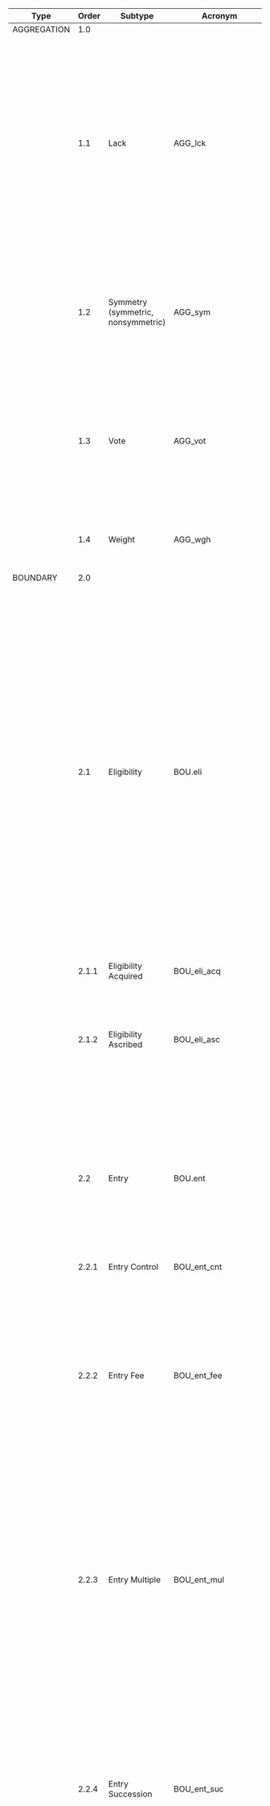 | Type        | Order   | Subtype     | Acronym | Definition                                                                 |
|-------------|------|-------------|---------|-----------------------------------------------------------------------------|
| AGGREGATION |  1.0 |     |      |   |
|  |  1.1|   Lack        | AGG_lck     | It states what will happen if a certain proportion of the participants does not agree to a proposed action. Specify what decision will happen if no agreement isreached. Whenever a decision depends on the approval of more than one participant, the possibility of no agreement is always present.  |
|  | 1.2 |  Symmetry (symmetric, nonsymmetric)   | AGG_sym     | Specify how participants in a situation are treated differently or alike in regard to some decision to be made at some point in a decision process. |
|  | 1.3 |   Vote  |  AGG_vot    |  Specify what proportion of the total must be in agreement before an authoritative decision can be made and what happens if the niminal agreement is not reached. |
|  | 1.4 |   Weight | AGG_wgh     | Specify the weights given to players in nonsymmetric aggregation rules.  |
| BOUNDARY    | 2.0 |        |      |        |
|     | 2.1 |  Eligibility       | BOU.eli     |  Define the eligibility of individuals to hold the position of member. Define who is eligible to enter a position. Specify the criteria to be used (e.g., ascribed and acquired attributes) to determine whether an actor is eligible to fill a particular position. These rules include a set of transformations that partition a defined set of individuals, usually bounded in space and time, into subsets of individuals who are eligible and ineligible to hold the position of member.      |
|     | 2.1.1 |     Eligibility Acquired |  BOU_eli_acq    |        |
|     | 2.1.2 |     Eligibility Ascribed   | BOU_eli_asc     | Ascribed refers to characteristics of an individual attained at birth, by inheritance, or through the aging process. E.g., race, age, gender       |
|     | 2.2 |    Entry    |   BOU.ent   |   Define the process that determinew which eligible participants may enter (or must enter) positions. Define how the set of eligibles are further partitioned into subsets of position-holders and nonholders     |
|     | 2.2.1 |    Entry Control    |   BOU_ent_cnt   |        |
|     | 2.2.2 |     Entry Fee   |   BOU_ent_fee   |     Entry rules that are open, invitational, or competitive may assign a fee or unducement to any eligible individual who wishes to enter a position. The level or strictness of entry and exit costs is relative to the availability of an attribute or a resource in a community.   |
|     | 2.2.3 |    Entry Multiple     |   BOU_ent_mul   |  Rules related to multiple positions. For example, members hold one, and only one, position. Another option is when members may hold several differetn positions simultaneously. This type of rule set covers, but does not partition, the set of participants.     |
|     | 2.2.4 |    Entry Succession   |   BOU_ent_suc   |   Boundary rules may also define eligibility for entry to positions in terms of rules that define who is eligible to move from one position to another and what criteria must be met, often called succession rules. E.g., move into higher-level positions when vacancies occur.     |
|     | 2.3 |     Exit    |   BOU.exi   |     Define how an individual may leave (or must leave) a position. Define the conditions under which a participant must, must not, or may leave a position. The capability of a participant to leave a position is a fundamental limit on the power that other participants can exert over a participant.   |
|     | 2.3.1 |    Exit Appeal     |   BOU_exit_app   |    Provide a forum and procedure for a participant who wishes to appeal an involuntary termination    |
|     | 2.3.2 |   Exit Elapse      |  BOU_exi_ela    |    Particular rules may set a limit on the amount of time that must elapse from announcing a decision to leave and actually leaving    |
|     | 2.3.3 |    Exit Fee     |   BOU_exi_fee   |  Particular rules may set a charge associated with leaving a position prior to fulfilling some aspects of a contract (e.g., pay court charges)      |
|     | 2.3.4 |   Exit Must      |   BOU_exi_mst   |    While the holder of a position in most situations may be able to exit voluntarily, others may also have greater or lesser control over whether the person continues in or leaves the position. One particular rule is the socalled seniority rules: e.g., contracts often specify rights to positions according to seniority, which limits the power of a boss to select which employees will be terminated during times of financial restrictions. Under seniority rules, the last person hired into a position is the first to be laid off, regardless of work performance.    |
|     | 2.3.5 |    Exit Past     |   BOU_exi_pas   |   Rules sometimes set fixed terms of office with stringent rules concerning the eligibility of a past position holder to be eligible to hold the same position again. Under such circumstancers, the person in the position has no control over retaining the position after the fixed term has expired     |
| CHOICE      | 3.0 |     |      | |
|       | 3.1 |   Agenda   |  CHO_agn    | Choice rules affect the total power created  in action situations and the distributio of this power. One particular type of choice rules are agenda conrol rules. Agenda rules limit or expand the authority of participants in particular positions to propose particular actions.|
|       | 3.1.1 |  Agenda Close  |    CHO_agn_cls  |A closed agenda control rule limits the number of alternative actions that can be decided uppon. |
|       | 3.1.2 |  Agenda German   |  CHO_agn_ger    |A "germaneness rule" restricts alternatives to those that affect the same set of state variables |
|       | 3.1.3 |  Agenda Open   |  CHO_agn_opn    |An open agenda control rule allows any feasibile action to be considered. |
| INFORMATION | 4.0|         |   	   |        |
|  | 4.1|   	Accuracy      |   INF_acc	   |  Regulate the accuracy of information. The accuracy rules affect what type of indicators may or must be used as evidence about the state of the world. Rules establishing audit procedures are intended to enforce the accuracy of financial information available to top management and shareholders of a firm.      |
|  | 4.2 |   	Channel      |    INF_cha  |     Specify the set of channels of communication that may or may not exist between postions in a situation. The set of all possible channels connecting all participants in a situation. The connections can be represented a a perfectly connected polygon of whatever dimension equals the number of participans. It there are five participants, there are nine possible connections between these participants. In formation rules partition this set of possible connections into subsets of required (a channel must exist), forbidden (a channel must not exist), and permitted (a channel may exist).   |
|  | 4.3 |    	Frequency     |  INF_frq    |   Regulate the frequency of exchange of information.    |
|  | 4.4 |     	Language     |  INF_lan    |    Specify the official language for communication.    |
|  | 4.5|     	Subject    |   INF_sub   |    Limit the topics that can be discussed among participants.    |
| PAYOFF      | 5.0 |      |      |                  |
|       | 5.1 |   	Action   |  PAY_act    |   Directly impact the net costs and benefit of actions.               |
|       | 5.2 |   	Outcome   |   PAY_out   |      Directly impact the net costs and benefit of outcomes.            |
|       | 5.3 |  	Reward    |   PAY_rew   |     Assign external rewards.             |
|       | 5.3.1 |  	Reward  Direct  |   PAY_reward_direct   |                  |
|       | 5.3.2 |  	Reward Emotional   |   PAY_reward_emotional   |     Emotional rewards (internal or external)             |
|       | 5.4 |  	Sanction    |   PAY_san   |     Assigns external sanctions             |
|       | 5.4.1 |  	Sanction Direct    |   PAY_sanction_direct   |                  |
|       | 5.4.2 |  	Sanction Emotional    |   PAY_sanction_emotional   |     Emotional sanctions (internal or external)             |
| POSITION    | 6.0 |         |      |              |
|     | 6.1 |     	Definition    |    POS_def  |      Define positions        |
|     | 6.2 |     	Number    |  POS_num    |      State whether there is a defined number, no limit, a lower limit, or an upper limit on the number of participants who hold a position        |
|     | 6.2.1 |     	Number Lower bound    |  POS_num_low    |     Defines the lower bound on the number of participants in a position         |
|     | 6.2.2 |   	Number	Upper bound      |  POS_num_up   |   Defines the upper bound on the number of participants in a position           |
| SCOPE       | 7.0 |     |      |     |
